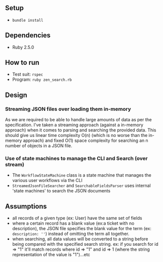 ## Setup
- `bundle install`

## Dependencies
- Ruby 2.5.0

## How to run
- Test suit: `rspec`
- Program: `ruby zen_search.rb` 

## Design
### Streaming JSON files over loading them in-memory
As we are required to be able to handle large amounts of data as per the specification. I've taken a streaming
approach (against a in-memory approach) when it comes to parsing and searching the provided data. This should give 
us linear time complexity O(n) (which is no worse than the in-memory approach) and fixed O(1) space complexity for
searching an n number of objects in a JSON file.

### Use of state machines to manage the CLI and Search (over stream)
- The `WorkflowStateMachine` class is a state machine that manages the various user workflows via the CLI
- `StreamedJsonFileSearcher` and `SearchableFieldsParser` uses internal 'state machines' to search the JSON documents

## Assumptions
- all records of a given type (ex: User) have the same set of fields
- where a certain record has a blank value (ex:a ticket with no description), the JSON file specifies the blank value 
for the term (ex: `description: ''`) instead of omitting the term all together.
- when searching, all data values will be converted to a string before being compared with the specified search string.
ex: if you search for id => "1" it'll match records where id => "1" and id => 1 (where the string representation of the value is "1")...etc
